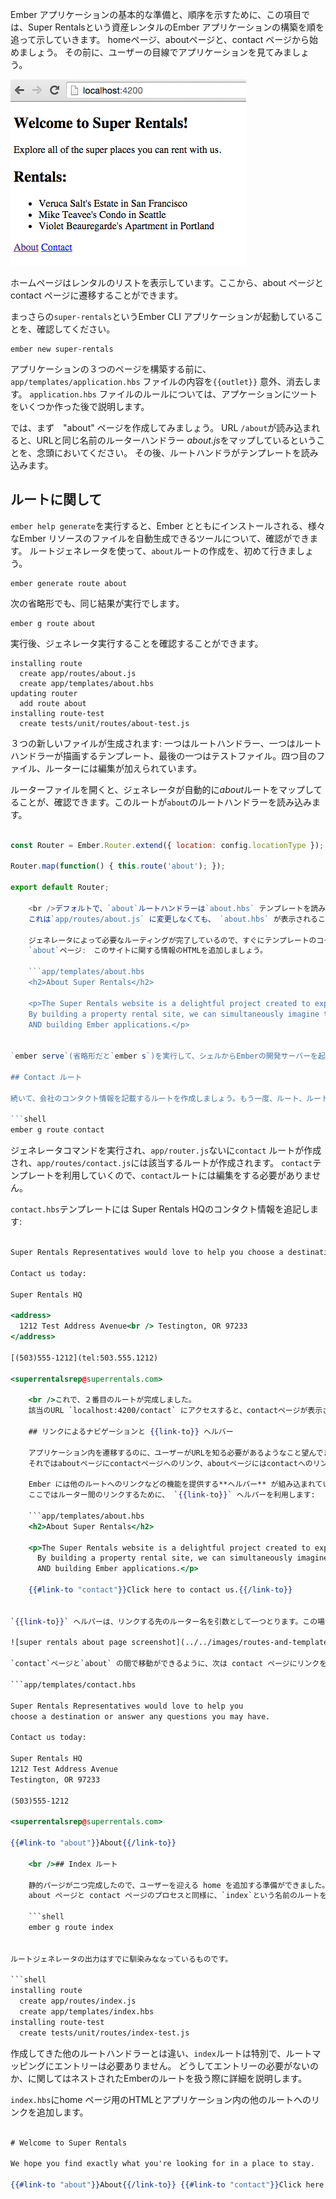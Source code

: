 Ember アプリケーションの基本的な準備と、順序を示すために、この項目では、Super Rentalsという資産レンタルのEmber アプリケーションの構築を順を追って示していきます。 homeページ、aboutページと、contact ページから始めましょう。 その前に、ユーザーの目線でアプリケーションを見てみましょう。

![super rentals homepage screenshot](../../images/routes-and-templates/ember-super-rentals-index.png)

ホームページはレンタルのリストを表示しています。ここから、about ページと contact ページに遷移することができます。

まっさらの`super-rentals`というEmber CLI アプリケーションが起動していることを、確認してください。

```shell
ember new super-rentals
```

アプリケーションの３つのページを構築する前に、 `app/templates/application.hbs` ファイルの内容を`{{outlet}}` 意外、消去します。 `application.hbs` ファイルのルールについては、アプケーションにツートをいくつか作った後で説明します。

では、まず　"about" ページを作成してみましょう。 URL `/about`が読み込まれると、URLと同じ名前のルーターハンドラー *about.js*をマップしているということを、念頭においてください。 その後、ルートハンドラがテンプレートを読み込みます。

## ルートに関して

`ember help generate`を実行すると、Ember とともにインストールされる、様々なEmber リソースのファイルを自動生成できるツールについて、確認ができます。 ルートジェネレータを使って、`about`ルートの作成を、初めて行きましょう。

```shell
ember generate route about
```

次の省略形でも、同じ結果が実行でします。

```shell
ember g route about
```

実行後、ジェネレータ実行することを確認することができます。

```shell
installing route
  create app/routes/about.js
  create app/templates/about.hbs
updating router
  add route about
installing route-test
  create tests/unit/routes/about-test.js
```

３つの新しいファイルが生成されます: 一つはルートハンドラー、一つはルートハンドラーが描画するテンプレート、最後の一つはテストファイル。四つ目のファイル、ルーターには編集が加えられています。

ルーターファイルを開くと、ジェネレータが自動的に*about*ルートをマップしてることが、確認できます。このルートが`about`のルートハンドラーを読み込みます。

```app/router.js import Ember from 'ember'; import config from './config/environment';

const Router = Ember.Router.extend({ location: config.locationType });

Router.map(function() { this.route('about'); });

export default Router;

    <br />デフォルトで、`about`ルートハンドラーは`about.hbs` テンプレートを読み込みます。
    これは`app/routes/about.js` に変更しなくても、 `about.hbs` が表示されることを意味しています。
    
    ジェネレータによって必要なルーティングが完了しているので、すぐにテンプレートのコーディングが行えます。
    `about`ページ:　このサイトに関する情報のHTMLを追加しましょう。
    
    ```app/templates/about.hbs
    <h2>About Super Rentals</h2>
    
    <p>The Super Rentals website is a delightful project created to explore Ember.
    By building a property rental site, we can simultaneously imagine traveling
    AND building Ember applications.</p>
    

`ember serve`(省略形だと`ember s`)を実行して、シェルからEmberの開発サーバーを起動しましょう、その後ブラウザで`localhost:4200/about`を開くとアプリケーションが確認できます。

## Contact ルート

続いて、会社のコンタクト情報を記載するルートを作成しましょう。もう一度、ルート、ルートハンドラー、テンプレートを自動生成することから始めます。

```shell
ember g route contact
```

ジェネレータコマンドを実行され、`app/router.js`ないに`contact` ルートが作成され、`app/routes/contact.js`には該当するルートが作成されます。 `contact`テンプレートを利用していくので、`contact`ルートには編集をする必要がありません。

`contact.hbs`テンプレートには Super Rentals HQのコンタクト情報を追記します:

```app/templates/contact.hbs 

Super Rentals Representatives would love to help you choose a destination or answer any questions you may have.

Contact us today:

Super Rentals HQ 

<address>
  1212 Test Address Avenue<br /> Testington, OR 97233
</address>

[(503)555-1212](tel:503.555.1212)

<superrentalsrep@superrentals.com>

    <br />これで、２番目のルートが完成しました。
    該当のURL `localhost:4200/contact` にアクセスすると、contactページが表示されます。
    
    ## リンクによるナビゲーションと {{link-to}} ヘルバー
    
    アプリケーション内を遷移するのに、ユーザーがURLを知る必要があるようなこと望んでません、そこで各ページの下部にナビゲーション用のリンクを追加しましょう。
    それではaboutページにcontactページへのリンク、aboutページにはcontactへのリンクを作ります。
    
    Ember には他のルートへのリンクなどの機能を提供する**ヘルパー** が組み込まれています。
    ここではルーター間のリンクするために、 `{{link-to}}` ヘルパーを利用します:
    
    ```app/templates/about.hbs
    <h2>About Super Rentals</h2>
    
    <p>The Super Rentals website is a delightful project created to explore Ember.<br>
      By building a property rental site, we can simultaneously imagine traveling<br>
      AND building Ember applications.</p>
    
    {{#link-to "contact"}}Click here to contact us.{{/link-to}}
    

`{{link-to}}` ヘルパーは、リンクする先のルーター名を引数として一つとります。この場合は`contact`がそれにあたります。 about ページを確認するとcontact ページへのリンクが機能していることが確認できます。

![super rentals about page screenshot](../../images/routes-and-templates/ember-super-rentals-about.png)

`contact`ページと`about` の間で移動ができるように、次は contact ページにリンクを追加します。.

```app/templates/contact.hbs 

Super Rentals Representatives would love to help you   
choose a destination or answer any questions you may have.

Contact us today:

Super Rentals HQ  
1212 Test Address Avenue  
Testington, OR 97233 

(503)555-1212

<superrentalsrep@superrentals.com>

{{#link-to "about"}}About{{/link-to}}

    <br />## Index ルート
    
    静的パージが二つ完成したので、ユーザーを迎える home を追加する準備ができました。
    about ページと contact ページのプロセスと同様に、`index`という名前のルートを生成することから始めます。
    
    ```shell
    ember g route index
    

ルートジェネレータの出力はすでに馴染みななっているものです。

```shell
installing route
  create app/routes/index.js
  create app/templates/index.hbs
installing route-test
  create tests/unit/routes/index-test.js
```

作成してきた他のルートハンドラーとは違い、`index`ルートは特別で、ルートマッピングにエントリーは必要ありません。 どうしてエントリーの必要がないのか、に関してはネストされたEmberのルートを扱う際に詳細を説明します。

`index.hbs`にhome ページ用のHTMLとアプリケーション内の他のルートへのリンクを追加します。

```app/templates/index.hbs 

# Welcome to Super Rentals

We hope you find exactly what you're looking for in a place to stay.

{{#link-to "about"}}About{{/link-to}} {{#link-to "contact"}}Click here to contact us.{{/link-to}} ```